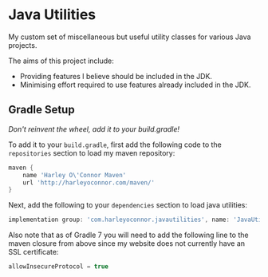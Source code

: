 # Java Utilities
My custom set of miscellaneous but useful utility classes for various Java projects.

The aims of this project include: 

- Providing features I believe should be included in the JDK. 
- Minimising effort required to use features already included in the JDK.

## Gradle Setup
*Don't reinvent the wheel, add it to your build.gradle!*

To add it to your `build.gradle`, first add the following code to the `repositories` section to load my maven repository:

```groovy
maven {
    name 'Harley O\'Connor Maven'
    url 'http://harleyoconnor.com/maven/'
}
```

Next, add the following to your `dependencies` section to load java utilities:

```groovy
implementation group: 'com.harleyoconnor.javautilities', name: 'JavaUtilities', version: '0.0.9'
```

Also note that as of Gradle 7 you will need to add the following line to the maven closure from above since my website does not currently have an SSL certificate:

```groovy
allowInsecureProtocol = true
```

